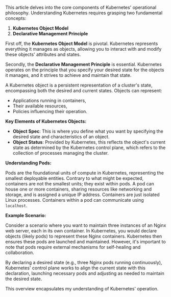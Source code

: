 This article delves into the core components of Kubernetes' operational philosophy. Understanding Kubernetes requires grasping two fundamental concepts:

1. **Kubernetes Object Model**
2. **Declarative Management Principle**

First off, the **Kubernetes Object Model** is pivotal. Kubernetes represents everything it manages as objects, allowing you to interact with and modify these objects' attributes and states.

Secondly, the **Declarative Management Principle** is essential. Kubernetes operates on the principle that you specify your desired state for the objects it manages, and it strives to achieve and maintain that state.

A Kubernetes object is a persistent representation of a cluster's state, encompassing both the desired and current states. Objects can represent:

- Applications running in containers,
- Their available resources,
- Policies influencing their operation.

**Key Elements of Kubernetes Objects:**

- **Object Spec**: This is where you define what you want by specifying the desired state and characteristics of an object.
- **Object Status**: Provided by Kubernetes, this reflects the object's current state as determined by the Kubernetes control plane, which refers to the collection of processes managing the cluster.

**Understanding Pods:**

Pods are the foundational units of compute in Kubernetes, representing the smallest deployable entities. Contrary to what might be expected, containers are not the smallest units; they exist within pods. A pod can house one or more containers, sharing resources like networking and storage, and is assigned a unique IP address. Containers are just isolated Linux processes. Containers within a pod can communicate using `localhost`.

**Example Scenario:**

Consider a scenario where you want to maintain three instances of an Nginx web server, each in its own container. In Kubernetes, you would declare objects (likely pods) to represent these Nginx containers. Kubernetes then ensures these pods are launched and maintained. However, it's important to note that pods require external mechanisms for self-healing and collaboration.

By declaring a desired state (e.g., three Nginx pods running continuously), Kubernetes' control plane works to align the current state with this declaration, launching necessary pods and adjusting as needed to maintain the desired state.

This overview encapsulates my understanding of Kubernetes' operation.
